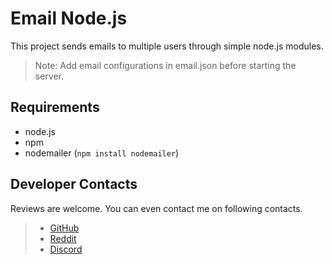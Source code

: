 # Email Node.js
This project sends emails to multiple users through simple node.js modules.

>Note: Add email configurations in email.json before starting the server.

## Requirements
* node.js
* npm
* nodemailer (`npm install nodemailer`)

## Developer Contacts
Reviews are welcome. You can even contact me on following contacts.

>* [GitHub](https://github.com/DracoY-code)
>* [Reddit](https://reddit.com/user/Red_Death_08)
>* [Discord](https://discord.gg/@DracoY#5089)

